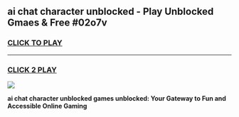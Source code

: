 
## ai chat character unblocked - Play Unblocked Gmaes & Free #02o7v
<h3>
<a href="https://news.freeplayer.one?title=ai_chat_character_unblocked&ref=27F">CLICK TO PLAY</a></h3>
<hr>

<h3>
<a href="https://news.freeplayer.one?title=ai_chat_character_unblocked&ref=27F">CLICK 2 PLAY</a>
  
</h3>

<a href="https://news.freeplayer.one?title=ai_chat_character_unblocked&ref=27F/"><img src="https://clearcache.store/games.png"></a>


**ai chat character unblocked games unblocked: Your Gateway to Fun and Accessible Online Gaming**
